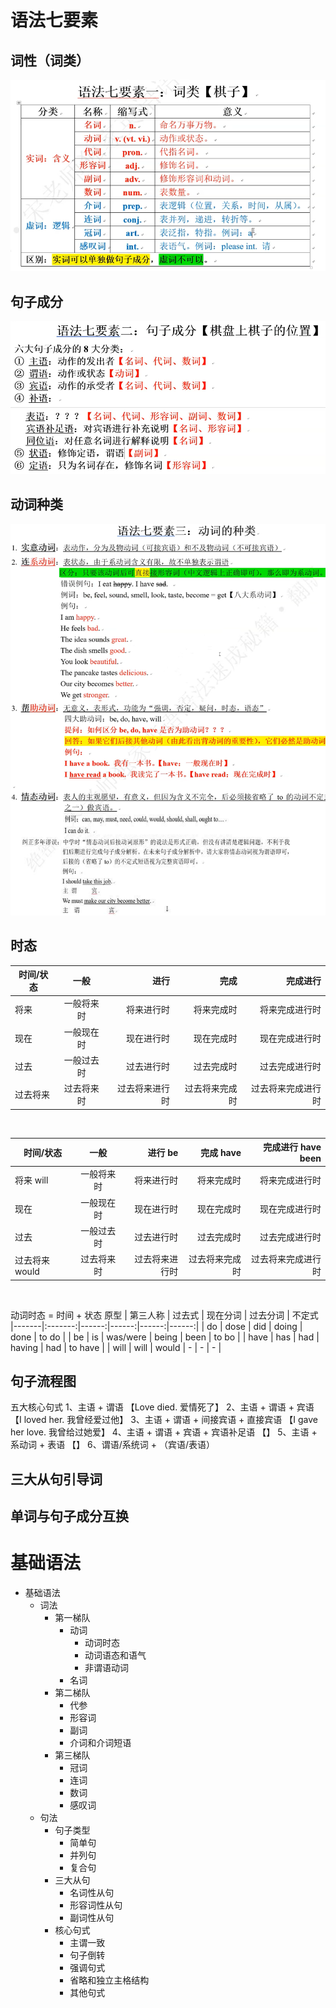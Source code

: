 # 语法七要素
## 词性（词类）
![词性](img/01语法七要素_1.png)

## 句子成分
![句子成分](img/01语法七要素_2.png)

## 动词种类
![动词种类](img/01语法七要素_3.png)

## 时态
 时间/状态 | 一般 | 进行 | 完成 | 完成进行
|-------|:-------:|------:|------:|------:|
| 将来 | 一般将来时 | 将来进行时 | 将来完成时 | 将来完成进行时 |
| 现在 | 一般现在时 | 现在进行时 | 现在完成时 | 现在完成进行时 |
| 过去 | 一般过去时 | 过去进行时 | 过去完成时 | 过去完成进行时 |
| 过去将来 | 过去将来时 | 过去将来进行时 | 过去将来完成时 | 过去将来完成进行时 |
<br>

 时间/状态 | 一般 | 进行 be | 完成 have | 完成进行 have been
|-------|:-------:|------:|------:|------:|
| 将来 will | 一般将来时 | 将来进行时 | 将来完成时 | 将来完成进行时 |
| 现在 | 一般现在时 | 现在进行时 | 现在完成时 | 现在完成进行时 |
| 过去 | 一般过去时 | 过去进行时 | 过去完成时 | 过去完成进行时 |
| 过去将来 would | 过去将来时 | 过去将来进行时 | 过去将来完成时 | 过去将来完成进行时 |
<br>

动词时态 = 时间 + 状态
原型 | 第三人称 | 过去式 | 现在分词 | 过去分词  | 不定式
|-------|:-------:|------:|------:|------:|------:|
| do | dose | did | doing | done | to do |
| be | is | was/were | being | been | to bo |
| have | has | had | having | had | to have |
| will | will | would | - | - | - |
<br>

## 句子流程图
五大核心句式
1、主语 + 谓语 【Love died. 爱情死了】
2、主语 + 谓语 + 宾语 【I loved her. 我曾经爱过他】
3、主语 + 谓语 + 间接宾语 + 直接宾语 【I gave her love. 我曾给过她爱】
4、主语 + 谓语 + 宾语 + 宾语补足语 【】
5、主语 + 系动词 + 表语 【】
6、谓语/系统词 + （宾语/表语）

## 三大从句引导词

## 单词与句子成分互换


# 基础语法
- 基础语法
  - 词法
    - 第一梯队
      - 动词
        - 动词时态
        - 动词语态和语气
        - 非谓语动词
      - 名词
    - 第二梯队 
      - 代参
      - 形容词
      - 副词
      - 介词和介词短语
    - 第三梯队
      - 冠词
      - 连词
      - 数词
      - 感叹词
  - 句法
    - 句子类型
      - 简单句
      - 并列句
      - 复合句
    - 三大从句
      - 名词性从句
      - 形容词性从句
      - 副词性从句
    - 核心句式
      - 主谓一致
      - 句子倒转
      - 强调句式
      - 省略和独立主格结构
      - 其他句式
